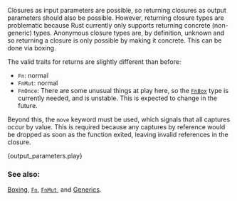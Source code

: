 Closures as input parameters are possible, so returning closures as 
output parameters should also be possible. However, returning closure types 
are problematic because Rust currently only supports returning concrete 
(non-generic) types. Anonymous closure types are, by definition, unknown 
and so returning a closure is only possible by making it concrete. This 
can be done via boxing.

The valid traits for returns are slightly different than before:

* `Fn`: normal
* `FnMut`: normal
* `FnOnce`: There are some unusual things at play here, so the [`FnBox`][fnbox]
  type is currently needed, and is unstable. This is expected to change in
  the future.

Beyond this, the `move` keyword must be used, which signals that all captures
occur by value. This is required because any captures by reference would be
dropped as soon as the function exited, leaving invalid references in the
closure.

{output_parameters.play}

### See also:

[Boxing][box], [`Fn`][fn], [`FnMut`][fnmut], and [Generics][generics].

[box]: ../std/box.html
[fn]: http://doc.rust-lang.org/std/ops/trait.Fn.html
[fnmut]: http://doc.rust-lang.org/std/ops/trait.FnMut.html
[fnbox]: http://doc.rust-lang.org/std/boxed/trait.FnBox.html 
[generics]: ../generics.html
